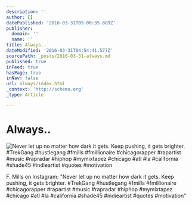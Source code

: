 ```yaml
---
description: ''
author: []
datePublished: '2016-03-31T05:00:35.889Z'
publisher:
  domain: ''
  name: ''
title: Always..
dateModified: '2016-03-31T04:54:41.577Z'
sourcePath: _posts/2016-03-31-always.md
published: true
inFeed: true
hasPage: true
inNav: false
url: always/index.html
_context: 'http://schema.org'
_type: Article

---
```

# Always..
![Never let up no matter how dark it gets. Keep pushing, it gets brighter. #TrekGang #hustlegang #fmills #fmillionaire #chicagorapper #rapartist #music #rapradar #hiphop #mymixtapez #chicago #atl #la #california #shade45 #indieartist #quotes #motivation](https://scontent.cdninstagram.com/t51.2885-15/s640x640/sh0.08/e35/12120488_594651640691626_668410440_n.jpg?ig_cache_key=MTIxMjMyNjUwOTYxOTc1NDA0NA%3D%3D.2)

F. Mills on Instagram: "Never let up no matter how dark it gets. Keep pushing, it gets brighter. \#TrekGang \#hustlegang \#fmills \#fmillionaire \#chicagorapper \#rapartist \#music \#rapradar \#hiphop \#mymixtapez \#chicago \#atl \#la \#california \#shade45 \#indieartist \#quotes \#motivation"